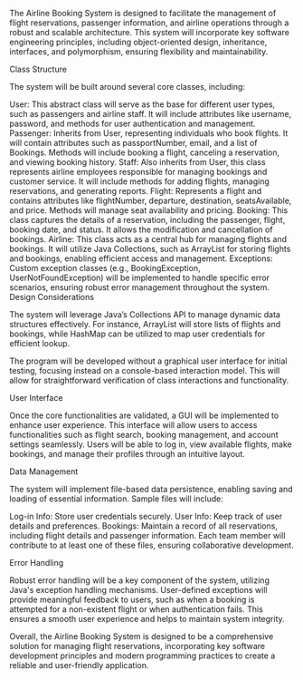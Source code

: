 The Airline Booking System is designed to facilitate the management of flight reservations, passenger information, and airline operations through a robust and scalable architecture. This system will incorporate key software engineering principles, including object-oriented design, inheritance, interfaces, and polymorphism, ensuring flexibility and maintainability.

Class Structure

The system will be built around several core classes, including:

User: This abstract class will serve as the base for different user types, such as passengers and airline staff. It will include attributes like username, password, and methods for user authentication and management.
Passenger: Inherits from User, representing individuals who book flights. It will contain attributes such as passportNumber, email, and a list of Bookings. Methods will include booking a flight, canceling a reservation, and viewing booking history.
Staff: Also inherits from User, this class represents airline employees responsible for managing bookings and customer service. It will include methods for adding flights, managing reservations, and generating reports.
Flight: Represents a flight and contains attributes like flightNumber, departure, destination, seatsAvailable, and price. Methods will manage seat availability and pricing.
Booking: This class captures the details of a reservation, including the passenger, flight, booking date, and status. It allows the modification and cancellation of bookings.
Airline: This class acts as a central hub for managing flights and bookings. It will utilize Java Collections, such as ArrayList for storing flights and bookings, enabling efficient access and management.
Exceptions: Custom exception classes (e.g., BookingException, UserNotFoundException) will be implemented to handle specific error scenarios, ensuring robust error management throughout the system.
Design Considerations

The system will leverage Java’s Collections API to manage dynamic data structures effectively. For instance, ArrayList will store lists of flights and bookings, while HashMap can be utilized to map user credentials for efficient lookup.

The program will be developed without a graphical user interface for initial testing, focusing instead on a console-based interaction model. This will allow for straightforward verification of class interactions and functionality.

User Interface

Once the core functionalities are validated, a GUI will be implemented to enhance user experience. This interface will allow users to access functionalities such as flight search, booking management, and account settings seamlessly. Users will be able to log in, view available flights, make bookings, and manage their profiles through an intuitive layout.

Data Management

The system will implement file-based data persistence, enabling saving and loading of essential information. Sample files will include:

Log-in Info: Store user credentials securely.
User Info: Keep track of user details and preferences.
Bookings: Maintain a record of all reservations, including flight details and passenger information.
Each team member will contribute to at least one of these files, ensuring collaborative development.

Error Handling

Robust error handling will be a key component of the system, utilizing Java's exception handling mechanisms. User-defined exceptions will provide meaningful feedback to users, such as when a booking is attempted for a non-existent flight or when authentication fails. This ensures a smooth user experience and helps to maintain system integrity.

Overall, the Airline Booking System is designed to be a comprehensive solution for managing flight reservations, incorporating key software development principles and modern programming practices to create a reliable and user-friendly application.
